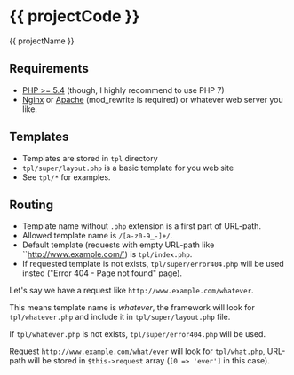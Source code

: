 # {{ projectCode }}

{{ projectName }}

## Requirements
 
 * [PHP >= 5.4](http://www.php.net/) (though, I highly recommend to use PHP 7) 
 * [Nginx](https://nginx.ru) or [Apache](https://httpd.apache.org/) (mod_rewrite is required) or whatever web server you like. 

## Templates 
 * Templates are stored in `tpl` directory
 * `tpl/super/layout.php` is a basic template for you web site
 * See `tpl/*` for examples.
 
## Routing  

 * Template name without `.php` extension is a first part of URL-path. 
 * Allowed template name is `/[a-z0-9_-]+/`.
 * Default template (requests with empty URL-path like ``http://www.example.com/`) is `tpl/index.php`.
 * If requested template is not exists, `tpl/super/error404.php` will be used insted ("Error 404 - Page not found" page).
   
Let's say we have a request like `http://www.example.com/whatever`.

This means template name is *whatever*, the framework will look for 
`tpl/whatever.php` and include it in `tpl/super/layout.php` file.
 
If `tpl/whatever.php` is not exists,  `tpl/super/error404.php` will be used.

Request `http://www.example.com/what/ever` will look for `tpl/what.php`, 
URL-path will be stored in `$this->request` array (`[0 => 'ever']` in this case). 

